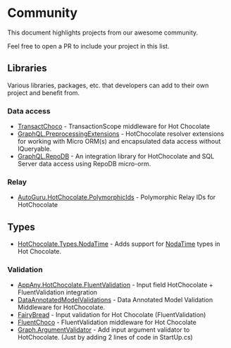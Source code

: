 # Community

This document highlights projects from our awesome community. 

Feel free to open a PR to include your project in this list.

## Libraries

Various libraries, packages, etc. that developers can add to their own project and benefit from.

### Data access

- [TransactChoco](https://github.com/dalrankov/TransactChoco) - TransactionScope middleware for Hot Chocolate
- [GraphQL.PreprocessingExtensions](https://github.com/cajuncoding/GraphQL.RepoDB/tree/main/GraphQL.PreProcessingExtensions) - HotChocolate resolver extensions for working with Micro ORM(s) and encapsulated data access without IQueryable.
- [GraphQL.RepoDB](https://github.com/cajuncoding/GraphQL.RepoDB) - An integration library for HotChocolate and SQL Server data access using RepoDB micro-orm.

### Relay

- [AutoGuru.HotChocolate.PolymorphicIds](https://github.com/autoguru-au/hotchocolate-polymorphic-ids) - Polymorphic Relay IDs for HotChocolate

## Types

- [HotChocolate.Types.NodaTime](https://github.com/shoooe/hotchocolate-nodatime) - Adds support for [NodaTime](https://github.com/nodatime/nodatime) types in Hot Chocolate.

### Validation

- [AppAny.HotChocolate.FluentValidation](https://github.com/appany/AppAny.HotChocolate.FluentValidation) - Input field HotChocolate + FluentValidation integration
- [DataAnnotatedModelValidations](https://github.com/fiakkasa/DataAnnotatedModelValidations) - Data Annotated Model Validation Middleware for HotChocolate.
- [FairyBread](https://github.com/benmccallum/fairybread) - Input validation for Hot Chocolate (FluentValidation)
- [FluentChoco](https://github.com/dalrankov/FluentChoco) - FluentValidation middleware for Hot Chocolate
- [Graph.ArgumentValidator](https://github.com/VarunSaiTeja/Graph.ArgumentValidator) - Add input argument validator to HotChocolate. (Just by adding 2 lines of code in StartUp.cs)
 
